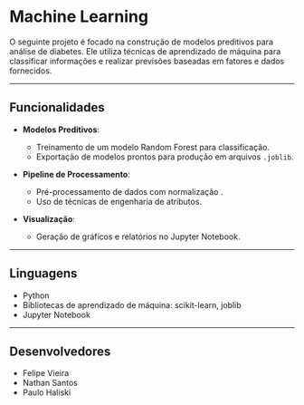 # Machine Learning

 O seguinte projeto é focado na construção de modelos preditivos para análise de diabetes. Ele utiliza técnicas de aprendizado de máquina para classificar informações e realizar previsões baseadas em fatores e dados fornecidos.

 ---

 ## **Funcionalidades**
- **Modelos Preditivos**:
  - Treinamento de um modelo Random Forest para classificação.
  - Exportação de modelos prontos para produção em arquivos `.joblib`.

- **Pipeline de Processamento**:
  - Pré-processamento de dados com normalização .
  - Uso de técnicas de engenharia de atributos.

- **Visualização**:
  - Geração de gráficos e relatórios no Jupyter Notebook. 
  
---

## **Linguagens**
  - Python
  - Bibliotecas de aprendizado de máquina: scikit-learn, joblib
  - Jupyter Notebook

---

## **Desenvolvedores**
  - Felipe Vieira
  - Nathan Santos
  - Paulo Haliski



